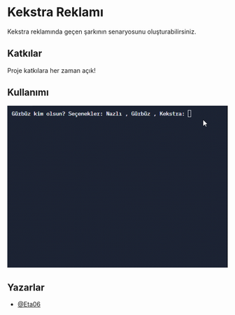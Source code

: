 
# Kekstra Reklamı

Kekstra reklamında geçen şarkının senaryosunu oluşturabilirsiniz.



## Katkılar

Proje katkılara her zaman açık!




## Kullanımı
<p align="center">
  <img src="https://github.com/Eta06/kekstra/blob/main/Kekstra-GitHub.gif?raw=true"/>
</p>



## Yazarlar

- [@Eta06](https://github.com/Eta06)

